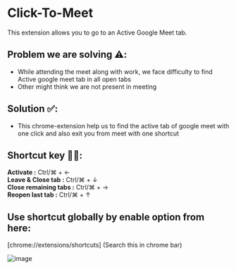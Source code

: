 # Click-To-Meet
This extension allows you to go to an Active Google Meet tab.

## Problem we are solving ⚠️:
- While attending the meet along with work, we face difficulty to find Active google meet tab in all open tabs
- Other might think we are not present in meeting

## Solution ✅: 
- This chrome-extension help us to find the active tab of google meet with one click and also exit you from meet with one shortcut

## Shortcut key 👨‍🚒: 

**Activate :**                          Ctrl/⌘   +   ←  
**Leave & Close tab :**                 Ctrl/⌘   +   ↓ 
<br>
**Close remaining tabs :**              Ctrl/⌘  +   →
<br>
**Reopen last tab :**                   Ctrl/⌘   +   ↑

## Use shortcut globally by enable option from here:  
[chrome://extensions/shortcuts] (Search this in chrome bar)

![image](https://user-images.githubusercontent.com/57096457/208246580-eb8b99f2-9f7e-4ff4-812d-2bafb42ef3f2.png)


